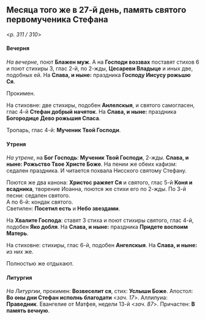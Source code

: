 
## Месяца того же в 27-й день, память святого первомученика Стефана  

<*p. 311 / 310*>

#### Вечерня

*На вечерне*, поют **Блажен муж**. А на **Господи воззвах** поставят стихов 6 и поют стихиры 3, 
глас 2-й, по 2-жды, **Цесареви Владыце** и иных две, подобных ей. На **Слава, и ныне:** праздника 
**Господу Иисусу рожьшю Ся**. 

Прокимен. 

На стиховне: две стихиры, подобен **Анлелскыя**, и святого самогласен, глас 4-й **Стефан добрый 
начяток**. На **Слава, и ныне:** праздника **Богородице Дево рожьшия Спаса**. 

Тропарь, глас 4-й: **Мученик Твой Господи**. 

#### Утреня

*На утрене*, на **Бог Господь**: **Мученик Твой Господи**, 2-жды. **Слава, и ныне: 
Рожьство Твое Христе Боже**. На пении же обеих кафизм: седален праздника. 
И читается похвала Нисского святому Стефану. 

Поются же два канона: **Христос ражяет Ся** и святого, глас 5-й **Коня и всадника**, творение 
Иоанна, поются же стихи его по 2-жды. 
По 3-й песни: седален святого.  
А по 6-й: кондак святого.  
Светилен: **Посетил есть** и **Небо звездами**. 

На **Хвалите Господа**: ставят 3 стиха и поют стихиры святого, глас 4-й, подобен **Яко добля**. 
На **Слава, и ныне:** праздника **Придете воспоим Матерь**. 

На стиховне: стихиры, глас 6-й, подобен **Ангелскыя**. На **Слава, и ныне:** из них же. 

Полностью же отдыхают. 

#### Литургия

*На Литургии*, прокимен: **Возвеселит ся**, стих: **Услыши Боже**. 
Апостол: **Во оны дни Стефан исполнь благодати** <*зач. 17*>. 
Аллилуиа: **Праведник**. 
Евангелие от Матфея, недели 13-й <*зач. 87*>. 
Причастен: **В память вечную**. 
